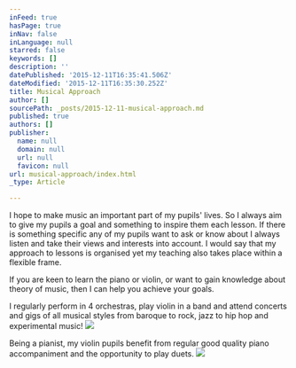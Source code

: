 ```yaml
---
inFeed: true
hasPage: true
inNav: false
inLanguage: null
starred: false
keywords: []
description: ''
datePublished: '2015-12-11T16:35:41.506Z'
dateModified: '2015-12-11T16:35:30.252Z'
title: Musical Approach
author: []
sourcePath: _posts/2015-12-11-musical-approach.md
published: true
authors: []
publisher:
  name: null
  domain: null
  url: null
  favicon: null
url: musical-approach/index.html
_type: Article

---
```

I hope to make music an important part of my pupils' lives. So I always aim to give my pupils a goal and something to inspire them each lesson. If there is something specific any of my pupils want to ask or know about I always listen and take their views and interests into account. I would say that my approach to lessons is organised yet my teaching also takes place within a flexible frame.

If you are keen to learn the piano or violin, or want to gain knowledge about theory of music, then I can help you achieve your goals.

I regularly perform in 4 orchestras, play violin in a band and attend concerts and gigs of all musical styles from baroque to rock, jazz to hip hop and experimental music!
![](https://the-grid-user-content.s3-us-west-2.amazonaws.com/7db90054-31fa-4c68-8a88-2a9a04cd9698.jpg)

Being a pianist, my violin pupils benefit from regular good quality piano accompaniment and the opportunity to play duets.
![](https://the-grid-user-content.s3-us-west-2.amazonaws.com/12cfb65a-1cf9-44a1-813a-04ff046bc075.jpg)